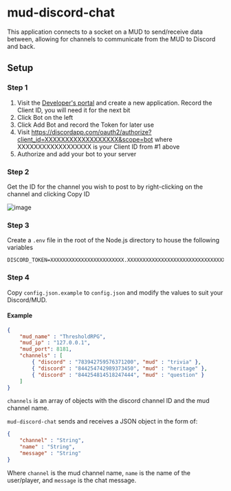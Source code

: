 # mud-discord-chat
This application connects to a socket on a MUD to send/receive data between, allowing for channels to communicate from the MUD to Discord and back.

## Setup

### Step 1

1. Visit the [Developer's portal](https://discordapp.com/developers/applications/) and create a new application. Record the Client ID, you will need it for the next bit
2. Click Bot on the left
3. Click Add Bot and record the Token for later use
4. Visit https://discordapp.com/oauth2/authorize?client_id=XXXXXXXXXXXXXXXXXX&scope=bot where XXXXXXXXXXXXXXXXXX is your Client ID from #1 above
5. Authorize and add your bot to your server

### Step 2

Get the ID for the channel you wish to post to by right-clicking on the channel and clicking Copy ID

![image](https://user-images.githubusercontent.com/1266935/114635703-45329300-9c93-11eb-9da4-f92b05b0fa0e.png)

### Step 3

Create a `.env` file in the root of the Node.js directory to house the following variables
```
DISCORD_TOKEN=XXXXXXXXXXXXXXXXXXXXXXXX.XXXXXXXXXXXXXXXXXXXXXXXXXXXXXXXXXX
```

### Step 4

Copy `config.json.example` to `config.json` and modify the values to suit your Discord/MUD.

#### Example
```json
{
    "mud_name" : "ThresholdRPG",
    "mud_ip" : "127.0.0.1",
    "mud_port": 8181,
    "channels" : [
        { "discord" : "783942759576371200", "mud" : "trivia" },
        { "discord" : "844254742989373450", "mud" : "heritage" },
        { "discord" : "844254814518247444", "mud" : "question" }
    ]
}
```

`channels` is an array of objects with the discord channel ID and the mud channel name.

`mud-discord-chat` sends and receives a JSON object in the form of:
```json
{
    "channel" : "String",
    "name" : "String",
    "message" : "String"
}
```
Where `channel` is the mud channel name, `name` is the name of the user/player, and `message` is the chat message.
